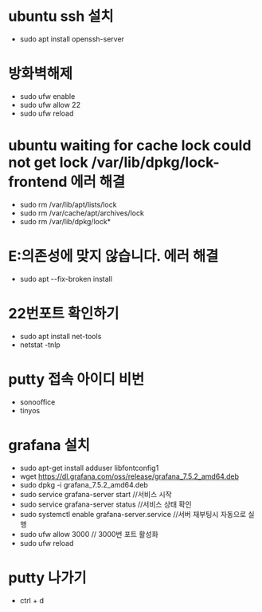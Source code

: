 # ubuntu ssh 설치
- sudo apt install openssh-server

# 방화벽해제
- sudo ufw enable
- sudo ufw allow 22
- sudo ufw reload

# ubuntu waiting for cache lock could not get lock /var/lib/dpkg/lock-frontend 에러 해결
  - sudo rm /var/lib/apt/lists/lock
  - sudo rm /var/cache/apt/archives/lock
  - sudo rm /var/lib/dpkg/lock*
  
# E:의존성에 맞지 않습니다. 에러 해결
  - sudo apt --fix-broken install

# 22번포트 확인하기
  - sudo apt install net-tools
  - netstat -tnlp

# putty 접속 아이디 비번
  - sonooffice
  - tinyos

# grafana 설치
  - sudo apt-get install adduser libfontconfig1
  - wget https://dl.grafana.com/oss/release/grafana_7.5.2_amd64.deb
  - sudo dpkg -i grafana_7.5.2_amd64.deb
  - sudo service grafana-server start //서비스 시작
  - sudo service grafana-server status //서비스 상태 확인
  - sudo systemctl enable grafana-server.service //서버 재부팅시 자동으로 실행
  - sudo ufw allow 3000 // 3000번 포트 활성화
  - sudo ufw reload
  
# putty 나가기
  - ctrl + d
